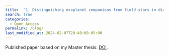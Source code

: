 ```yaml
---
title:  "1. Distinguishing exoplanet companions from field stars in direct imaging using Gaia astrometry"
search: true
categories: 
  - Open Access
permalink: /blog/
last_modified_at: 2024-02-07T20:40:00-05:00
---
```


Published paper based on my Master thesis: [DOI](https://doi.org/10.1051/0004-6361/202348496).
